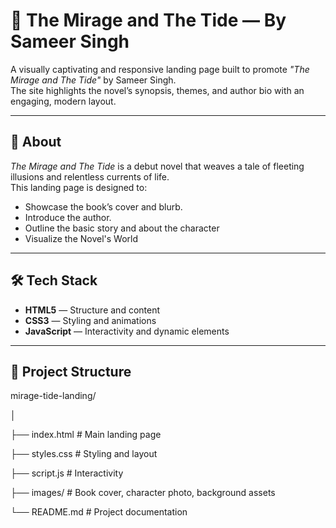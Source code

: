 # 🌊 The Mirage and The Tide — By Sameer Singh

A visually captivating and responsive landing page built to promote *"The Mirage and The Tide"* by Sameer Singh.  
The site highlights the novel’s synopsis, themes, and author bio with an engaging, modern layout.

---

## 📖 About
*The Mirage and The Tide* is a debut novel that weaves a tale of fleeting illusions and relentless currents of life.  
This landing page is designed to:
- Showcase the book’s cover and blurb.
- Introduce the author.
- Outline the basic story and about the character
- Visualize the Novel's World

---

## 🛠️ Tech Stack
- **HTML5** — Structure and content
- **CSS3** — Styling and animations
- **JavaScript** — Interactivity and dynamic elements

---

## 📂 Project Structure
mirage-tide-landing/

│

├── index.html # Main landing page

├── styles.css # Styling and layout

├── script.js # Interactivity

├── images/ # Book cover, character photo, background assets

└── README.md # Project documentation
